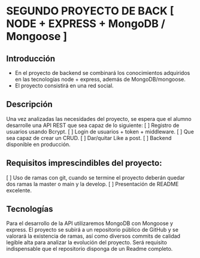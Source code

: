 # SEGUNDO PROYECTO DE BACK [ NODE + EXPRESS + MongoDB / Mongoose ]


## Introducción
- En el proyecto de backend se combinará los conocimientos adquiridos en las tecnologías node + express, además de MongoDB/mongoose.
- El proyecto consistirá en una red social.

## Descripción
Una vez analizadas las necesidades del proyecto, se espera que el alumno desarrolle una API REST que sea capaz de lo siguiente:
[ ] Registro de usuarios usando Bcrypt.
[ ] Login de usuarios + token + middleware.
[ ] Que sea capaz de crear un CRUD.
[ ] Dar/quitar Like a post.
[ ] Backend disponible en producción.

## Requisitos imprescindibles del proyecto:
[ ] Uso de ramas con git, cuando se termine el proyecto deberán quedar dos ramas la master o main y la develop.
[ ] Presentación de README excelente.


## Tecnologías
Para el desarrollo de la API utilizaremos MongoDB con Mongoose y express.
El proyecto se subirá a un repositorio público de GitHub y se valorará la existencia de ramas, así como diversos commits de calidad legible alta para analizar la evolución del proyecto.
Será requisito indispensable que el repositorio disponga de un Readme completo.